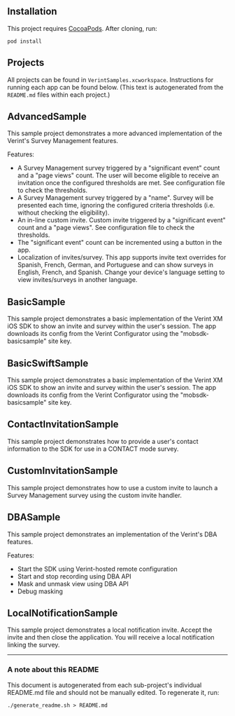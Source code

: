 ## Installation
This project requires [CocoaPods](https://cocoapods.org/). After cloning, run:

    pod install

## Projects
All projects can be found in `VerintSamples.xcworkspace`. Instructions for running each app can be found below. (This text is autogenerated from the `README.md` files within each project.)

## AdvancedSample
This sample project demonstrates a more advanced implementation of the Verint's Survey Management features.

Features:

* A Survey Management survey triggered by a "significant event" count and a "page views" count. The user will become eligible to receive an invitation once the configured thresholds are met. See configuration file to check the thresholds.
* A Survey Management survey triggered by a "name". Survey will be presented each time, ignoring the configured criteria thresholds (i.e. without checking the eligibility).
* An in-line custom invite. Custom invite triggered by a "significant event" count and a "page views". See configuration file to check the thresholds.
* The "significant event" count can be incremented using a button in the app.
* Localization of invites/survey. This app supports invite text overrides for Spanish, French, German, and Portuguese and can show surveys in English, French, and Spanish. Change your device's language setting to view invites/surveys in another language.

## BasicSample
This sample project demonstrates a basic implementation of the Verint XM iOS SDK to show an invite and survey within the user's session. The app downloads its config
from the Verint Configurator using the "mobsdk-basicsample" site key.

## BasicSwiftSample
This sample project demonstrates a basic implementation of the Verint XM iOS SDK to show an invite and survey within the user's session. The app downloads its config
from the Verint Configurator using the "mobsdk-basicsample" site key.

## ContactInvitationSample
This sample project demonstrates how to provide a user's contact information to the SDK for use in a CONTACT mode survey.

## CustomInvitationSample
This sample project demonstrates how to use a custom invite to launch a Survey Management survey using the custom invite handler.

## DBASample
This sample project demonstrates an implementation of the Verint's DBA features.

Features:

* Start the SDK using Verint-hosted remote configuration
* Start and stop recording using DBA API
* Mask and unmask view using DBA API
* Debug masking

## LocalNotificationSample
This sample project demonstrates a local notification invite. Accept the invite and then close the application. 
You will receive a local notification linking the survey.

---
### A note about this README
This document is autogenerated from each sub-project's individual README.md file and should not be manually edited. To regenerate it, run:

    ./generate_readme.sh > README.md
